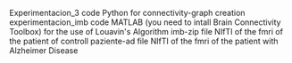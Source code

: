 Experimentacion_3 code Python for connectivity-graph creation
experimentacion_imb code MATLAB (you need to intall Brain Connectivity Toolbox) for the use of Louavin's Algorithm
imb-zip file NIfTI of the fmri of the patient of controll
paziente-ad file NIfTI of the fmri of the patient with Alzheimer Disease
